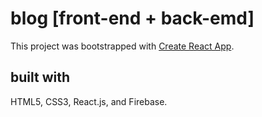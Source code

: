 # blog [front-end + back-emd] <br>
This project was bootstrapped with [Create React App](https://github.com/facebook/create-react-app). <br>

## built with
HTML5, CSS3, React.js, and Firebase.
